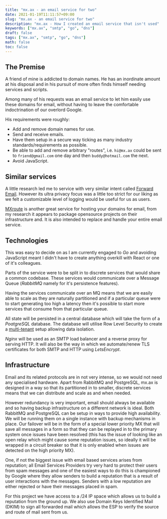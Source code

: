 ```yaml
---
title: "mx.ax - an email service for two"
date: 2021-01-19T11:11:57+09:00
slug: "mx.ax - an email service for two"
description: "mx.ax - How I created an email service that isn't used"
keywords: ["mx.ax", "smtp", "go", "dns"]
draft: false
tags: ["mx.ax", "smtp", "go", "dns"]
math: false
toc: false
---
```

## The Premise
A friend of mine is addicted to domain names. He has an inordinate amount at his
disposal and in his pursuit of more often finds himself needing services and
scripts. 

Among many of his requests was an email service to let him easily use these
domains for email, without having to leave the comfortable indoctrination of our
overlord Google. 

His requirements were roughly:

- Add and remove domain names for use.
- Send and receive emails.
- Have them setup in a secure way ticking as many industry
  standards/requirements as possible.
- Be able to add and remove arbitrary "routes", i.e. `hi@mx.ax` could be sent to
  `friend@gmail.com` one day and then `buddy@hotmail.com` the next.
- Avoid JavaScript.

## Similar services
A little research led me to service with very similar intent called [Forward
Email](https://forwardemail.net/en).  However its ultra privacy focus was a
little too strict for our liking as we felt a customizable level of logging
would be useful for us as users.

[MXroute](https://mxroute.com/) is another great service for hosting your
domains for email, from my research it appears to package opensource projects on
their infrastructure and. It is also intended to replace and handle your entire
email service.

## Technologies
This was easy to decide on as I am currently engaged to *Go* and avoiding
JavaScript meant I didn't have to create anything overkill with React or one of
it's colleagues.

Parts of the service were to be split in to discrete services that would share a
common codebase. These services would communicate over a Message Queue (*RabbitMQ*
namely for it's persistence features). 

Having the services communicate over an MQ means that we are easily able to
scale as they are naturally partitioned and if a particular queue were to start
generating too high a latency then it's possible to start more services that
consume from that particular queue.

All state will be persisted in a central database which will take the form of a
*PoatgreSQL* database. The database will utilise Row Level Security to create a
[multi-tenant](https://aws.amazon.com/blogs/database/multi-tenant-data-isolation-with-postgresql-row-level-security/) setup allowing data isolation.

*Nginx* will be used as an SMTP load balancer and a reverse proxy for serving
HTTP. It will also be the way in which we automate/renew TLS certificates for
both SMTP and HTTP using *LetsEncrypt*.


## Infrastructure
Email and its related protocols are in not very intense, so we would not need
any specialised hardware. Apart from RabbitMQ and PostgreSQL, mx.ax is designed
in a way so that its partitioned in to smaller, discrete services means that we
can distribute and scale as and when needed.

However redundancy is very important, email should always be available and so
having backup infrastructure on a different network is ideal. Both RabbitMQ and
PostgreSQL can be setup in ways to provide high availability. We will be running
them on a single instance with backup mechanisms in place. Our failover will be
in the form of a special lower priority MX that will save all messages in a form
so that they can be replayed in to the primary system once issues have been
resolved (this has the issue of looking like an open relay which might cause
some reputation issues, so ideally it will be wrapped in a circuit breaker so
that it is only enabled when issues are detected on the high priority MX).

One, if not the biggest issue with email based services arises from reputation;
all Email Services Providers try very hard to protect their users from spam
messages and one of the easiest ways to do this is championed by Google where
they allow senders to build a reputation that is a result of user interactions
with the messages. Senders with a low reputation are either rejected or have
their messages placed in spam. 

For this project we have access to a /24 IP space which allows us to build a
reputation from the ground up. We also use Domain Keys Identified Mail (DKIM) to
sign all forwarded mail which allows the ESP to verify the source and route of
mail sent from us.

